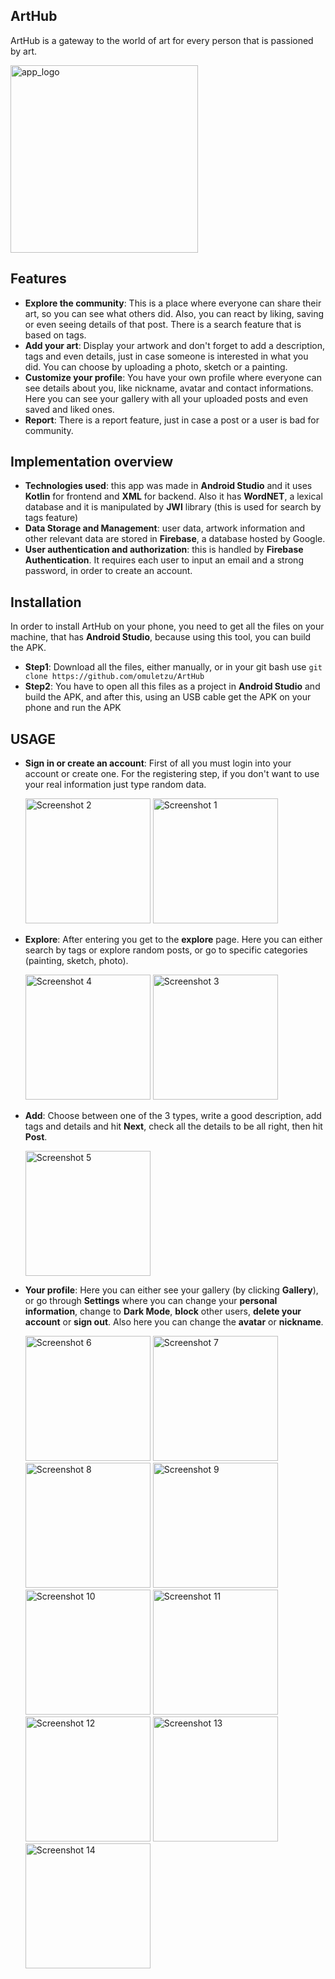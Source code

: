 ## ArtHub
  ArtHub is a gateway to the world of art for every person that is passioned by art.
  
<img src="https://github.com/omuletzu/ArtHub/assets/75565975/2394eeee-a060-4cfe-a7cb-9a2b95096da1" alt="app_logo" width="300">

## Features

- **Explore the community**: This is a place where everyone can share their art, so you can see what others did. Also, you can react by liking, saving or even seeing details of that post. There is a search feature that is based on tags. 
- **Add your art**: Display your artwork and don't forget to add a description, tags and even details, just in case someone is interested in what you did. You can choose by uploading a photo, sketch or a painting.
- **Customize your profile**: You have your own profile where everyone can see details about you, like nickname, avatar and contact informations. Here you can see your gallery with all your uploaded posts and even saved and liked ones.
- **Report**: There is a report feature, just in case a post or a user is bad for community.

## Implementation overview

- **Technologies used**: this app was made in **Android Studio** and it uses **Kotlin** for frontend and **XML** for backend. Also it has **WordNET**, a lexical database and it is manipulated by **JWI** library (this is used for search by tags feature)
- **Data Storage and Management**: user data, artwork information and other relevant data are stored in **Firebase**, a database hosted by Google.
- **User authentication and authorization**: this is handled by **Firebase Authentication**. It requires each user to input an email and a strong password, in order to create an account.

## Installation 

  In order to install ArtHub on your phone, you need to get all the files on your machine, that has **Android Studio**, because using this tool, you can build the APK.

- **Step1**: Download all the files, either manually, or in your git bash use `git clone https://github.com/omuletzu/ArtHub`
- **Step2**: You have to open all this files as a project in **Android Studio** and build the APK, and after this, using an USB cable get the APK on your phone and run the APK

## USAGE 

- **Sign in or create an account**: First of all you must login into your account or create one. For the registering step, if you don't want to use your real information just type random data.


  <img src="https://github.com/omuletzu/ArtHub/assets/75565975/851c82ef-8da4-4fb6-a8cf-57e0e4e755cd" alt="Screenshot 2" width="200">
  <img src="https://github.com/omuletzu/ArtHub/assets/75565975/0f443bee-5f12-4c7a-a839-80bf9c8dfef1" alt="Screenshot 1" width="200">


- **Explore**: After entering you get to the **explore** page. Here you can either search by tags or explore random posts, or go to specific categories (painting, sketch, photo).

  <img src="https://github.com/omuletzu/ArtHub/assets/75565975/023b16a2-d5b4-47fd-aae2-637d7b8e2d07" alt="Screenshot 4" width="200">
  <img src="https://github.com/omuletzu/ArtHub/assets/75565975/33b454eb-55ce-43e3-97b2-f88d81bd223f" alt="Screenshot 3" width="200">

  
- **Add**: Choose between one of the 3 types, write a good description, add tags and details and hit **Next**, check all the details to be all right, then hit **Post**.


  <img src="https://github.com/omuletzu/ArtHub/assets/75565975/c414a1e9-0e4f-456b-8497-9d2bf91177ec" alt="Screenshot 5" width="200">

  
- **Your profile**: Here you can either see your gallery (by clicking **Gallery**), or go through **Settings** where you can change your **personal information**, change to **Dark Mode**, **block** other users, **delete your account** or **sign out**. Also here you can change the **avatar** or **nickname**.

  <img src="https://github.com/omuletzu/ArtHub/assets/75565975/0af0338d-d08a-456e-827d-9e641ab7e216" alt="Screenshot 6" width="200">
  <img src="https://github.com/omuletzu/ArtHub/assets/75565975/8a15cb2f-49a2-46e4-8abd-5ecad59908cf" alt="Screenshot 7" width="200">
  <img src="https://github.com/omuletzu/ArtHub/assets/75565975/35d2fd42-32f3-421f-818a-c5485274b07e" alt="Screenshot 8" width="200">
  <img src="https://github.com/omuletzu/ArtHub/assets/75565975/8b15200b-db59-405f-a467-cbe34be1980a" alt="Screenshot 9" width="200">
  <img src="https://github.com/omuletzu/ArtHub/assets/75565975/87631c8e-6534-499d-87f4-959ee7ad9e8f" alt="Screenshot 10" width="200">
  <img src="https://github.com/omuletzu/ArtHub/assets/75565975/4646dcbd-dc06-4774-86ec-3053c11a60ce" alt="Screenshot 11" width="200">
  <img src="https://github.com/omuletzu/ArtHub/assets/75565975/2edd98b1-8eec-4b72-b9b5-1d9fc112e55c" alt="Screenshot 12" width="200">
  <img src="https://github.com/omuletzu/ArtHub/assets/75565975/e2f19353-0704-4a61-9fbd-de8d88c61c2e" alt="Screenshot 13" width="200">
  <img src="https://github.com/omuletzu/ArtHub/assets/75565975/c32239a8-8874-43d0-b7ef-4306fb26d8ee" alt="Screenshot 14" width="200">



  
